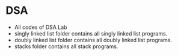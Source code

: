 # DSA
- All codes of DSA Lab
- singly linked list folder contains all singly linked list programs. 
- doubly linked list folder contains all doubly linked list programs.
- stacks folder contains all stack programs.
